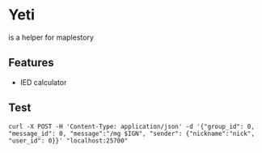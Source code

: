 # Yeti

is a helper for maplestory


## Features

- IED calculator

## Test

```
curl -X POST -H 'Content-Type: application/json' -d '{"group_id": 0, "message_id": 0, "message":"/mg $IGN", "sender": {"nickname":"nick", "user_id": 0}}' "localhost:25700"  
```
